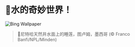 # 🔖水的奇妙世界！

![Bing Wallpaper](https://www.bing.com/th?id=OHR.CenoteLilies_ZH-CN5915682591_1920x1080.jpg&rf=LaDigue_1920x1080.jpg&pid=hp)

> 📝尼特哈天然井水面上的睡莲，图卢姆，墨西哥 (© Franco Banfi/NPL/Minden)
